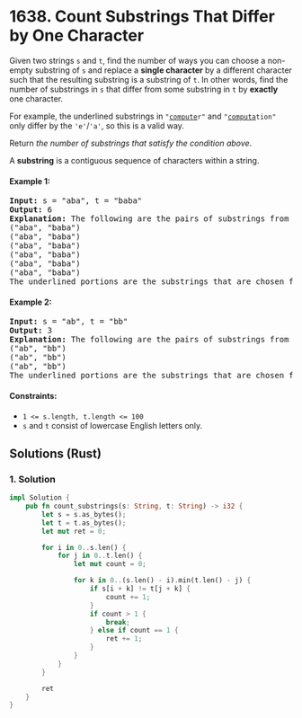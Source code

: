 # 1638. Count Substrings That Differ by One Character
Given two strings `s` and `t`, find the number of ways you can choose a non-empty substring of `s` and replace a **single character** by a different character such that the resulting substring is a substring of `t`. In other words, find the number of substrings in `s` that differ from some substring in `t` by **exactly** one character.

For example, the underlined substrings in <code>"<u>compute</u>r"</code> and <code>"<u>computa</u>tion"</code> only differ by the `'e'`/`'a'`, so this is a valid way.

Return *the number of substrings that satisfy the condition above*.

A **substring** is a contiguous sequence of characters within a string.

#### Example 1:
<pre>
<strong>Input:</strong> s = "aba", t = "baba"
<strong>Output:</strong> 6
<strong>Explanation:</strong> The following are the pairs of substrings from s and t that differ by exactly 1 character:
("aba", "baba")
("aba", "baba")
("aba", "baba")
("aba", "baba")
("aba", "baba")
("aba", "baba")
The underlined portions are the substrings that are chosen from s and t.
</pre>

#### Example 2:
<pre>
<strong>Input:</strong> s = "ab", t = "bb"
<strong>Output:</strong> 3
<strong>Explanation:</strong> The following are the pairs of substrings from s and t that differ by 1 character:
("ab", "bb")
("ab", "bb")
("ab", "bb")
The underlined portions are the substrings that are chosen from s and t.
</pre>

#### Constraints:
* `1 <= s.length, t.length <= 100`
* `s` and `t` consist of lowercase English letters only.

## Solutions (Rust)

### 1. Solution
```Rust
impl Solution {
    pub fn count_substrings(s: String, t: String) -> i32 {
        let s = s.as_bytes();
        let t = t.as_bytes();
        let mut ret = 0;

        for i in 0..s.len() {
            for j in 0..t.len() {
                let mut count = 0;

                for k in 0..(s.len() - i).min(t.len() - j) {
                    if s[i + k] != t[j + k] {
                        count += 1;
                    }
                    if count > 1 {
                        break;
                    } else if count == 1 {
                        ret += 1;
                    }
                }
            }
        }

        ret
    }
}
```
